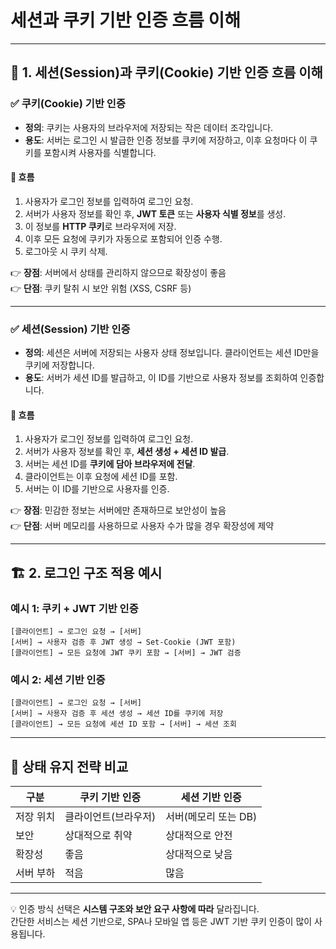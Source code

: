 # 세션과 쿠키 기반 인증 흐름 이해

---

## 🔐 1. 세션(Session)과 쿠키(Cookie) 기반 인증 흐름 이해

### ✅ 쿠키(Cookie) 기반 인증

- **정의**: 쿠키는 사용자의 브라우저에 저장되는 작은 데이터 조각입니다.
- **용도**: 서버는 로그인 시 발급한 인증 정보를 쿠키에 저장하고, 이후 요청마다 이 쿠키를 포함시켜 사용자를 식별합니다.

#### 🔄 흐름

1. 사용자가 로그인 정보를 입력하여 로그인 요청.
2. 서버가 사용자 정보를 확인 후, **JWT 토큰** 또는 **사용자 식별 정보**를 생성.
3. 이 정보를 **HTTP 쿠키**로 브라우저에 저장.
4. 이후 모든 요청에 쿠키가 자동으로 포함되어 인증 수행.
5. 로그아웃 시 쿠키 삭제.

👉 **장점**: 서버에서 상태를 관리하지 않으므로 확장성이 좋음  
👉 **단점**: 쿠키 탈취 시 보안 위험 (XSS, CSRF 등)

---

### ✅ 세션(Session) 기반 인증

- **정의**: 세션은 서버에 저장되는 사용자 상태 정보입니다. 클라이언트는 세션 ID만을 쿠키에 저장합니다.
- **용도**: 서버가 세션 ID를 발급하고, 이 ID를 기반으로 사용자 정보를 조회하여 인증합니다.

#### 🔄 흐름

1. 사용자가 로그인 정보를 입력하여 로그인 요청.
2. 서버가 사용자 정보를 확인 후, **세션 생성 + 세션 ID 발급**.
3. 서버는 세션 ID를 **쿠키에 담아 브라우저에 전달**.
4. 클라이언트는 이후 요청에 세션 ID를 포함.
5. 서버는 이 ID를 기반으로 사용자를 인증.

👉 **장점**: 민감한 정보는 서버에만 존재하므로 보안성이 높음  
👉 **단점**: 서버 메모리를 사용하므로 사용자 수가 많을 경우 확장성에 제약

---

## 🏗️ 2. 로그인 구조 적용 예시

### 예시 1: 쿠키 + JWT 기반 인증

```
[클라이언트] → 로그인 요청 → [서버]
[서버] → 사용자 검증 후 JWT 생성 → Set-Cookie (JWT 포함)
[클라이언트] → 모든 요청에 JWT 쿠키 포함 → [서버] → JWT 검증
```

### 예시 2: 세션 기반 인증

```
[클라이언트] → 로그인 요청 → [서버]
[서버] → 사용자 검증 후 세션 생성 → 세션 ID를 쿠키에 저장
[클라이언트] → 모든 요청에 세션 ID 포함 → [서버] → 세션 조회
```

---

## 📌 상태 유지 전략 비교

| 구분      | 쿠키 기반 인증       | 세션 기반 인증       |
| --------- | -------------------- | -------------------- |
| 저장 위치 | 클라이언트(브라우저) | 서버(메모리 또는 DB) |
| 보안      | 상대적으로 취약      | 상대적으로 안전      |
| 확장성    | 좋음                 | 상대적으로 낮음      |
| 서버 부하 | 적음                 | 많음                 |

---

💡 인증 방식 선택은 **시스템 구조와 보안 요구 사항에 따라** 달라집니다.  
간단한 서비스는 세션 기반으로, SPA나 모바일 앱 등은 JWT 기반 쿠키 인증이 많이 사용됩니다.
